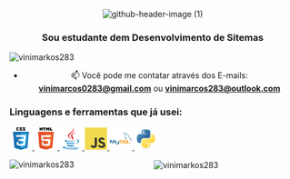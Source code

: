 <div align="center">

![github-header-image (1)](https://user-images.githubusercontent.com/102962949/203436709-18242da6-9e99-4a1f-a78a-40c837eee64c.png)

<h3 align="center">Sou estudante dem Desenvolvimento de Sitemas</h3>

<p align="left"> <img src="https://komarev.com/ghpvc/?username=vinimarkos283&label=Profile%20views&color=0e75b6&style=flat" alt="vinimarkos283" /> </p>

- 📫 Você pode me contatar através dos E-mails: **vinimarcos0283@gmail.com** ou **vinimarcos283@outlook.com**

<h3 align="left">Linguagens e ferramentas que já usei:</h3>
<p align="left"> <a href="https://www.w3schools.com/css/" target="_blank" rel="noreferrer"> <img src="https://raw.githubusercontent.com/devicons/devicon/master/icons/css3/css3-original-wordmark.svg" alt="css3" width="40" height="40"/> </a> <a href="https://www.w3.org/html/" target="_blank" rel="noreferrer"> <img src="https://raw.githubusercontent.com/devicons/devicon/master/icons/html5/html5-original-wordmark.svg" alt="html5" width="40" height="40"/> </a> <a href="https://www.java.com" target="_blank" rel="noreferrer"> <img src="https://raw.githubusercontent.com/devicons/devicon/master/icons/java/java-original.svg" alt="java" width="40" height="40"/> </a> <a href="https://developer.mozilla.org/en-US/docs/Web/JavaScript" target="_blank" rel="noreferrer"> <img src="https://raw.githubusercontent.com/devicons/devicon/master/icons/javascript/javascript-original.svg" alt="javascript" width="40" height="40"/> </a> <a href="https://www.mysql.com/" target="_blank" rel="noreferrer"> <img src="https://raw.githubusercontent.com/devicons/devicon/master/icons/mysql/mysql-original-wordmark.svg" alt="mysql" width="40" height="40"/> </a> <a href="https://www.python.org" target="_blank" rel="noreferrer"> <img src="https://raw.githubusercontent.com/devicons/devicon/master/icons/python/python-original.svg" alt="python" width="40" height="40"/> </a> </p>

<p><img align="left" src="https://github-readme-stats.vercel.app/api/top-langs?username=vinimarkos283&show_icons=true&locale=pt-br&layout=compact" alt="vinimarkos283" /></p>

<p>&nbsp;<img align="center" src="https://github-readme-stats.vercel.app/api?username=vinimarkos283&show_icons=true&locale=pt-br" alt="vinimarkos283" /></p>
  
  </div>

